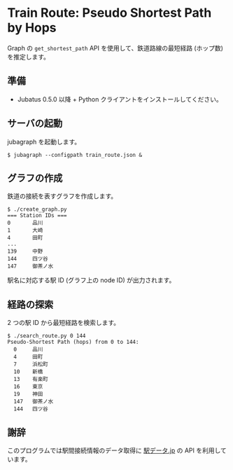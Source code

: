 Train Route: Pseudo Shortest Path by Hops
=========================================

Graph の `get_shortest_path` API を使用して、鉄道路線の最短経路 (ホップ数) を推定します。

準備
----

* Jubatus 0.5.0 以降 + Python クライアントをインストールしてください。

サーバの起動
------------

jubagraph を起動します。

```
$ jubagraph --configpath train_route.json &
```

グラフの作成
------------

鉄道の接続を表すグラフを作成します。

```
$ ./create_graph.py
=== Station IDs ===
0       品川
1       大崎
4       田町
...
139     中野
144     四ツ谷
147     御茶ノ水
```

駅名に対応する駅 ID (グラフ上の node ID) が出力されます。

経路の探索
----------

2 つの駅 ID から最短経路を検索します。

```
$ ./search_route.py 0 144
Pseudo-Shortest Path (hops) from 0 to 144:
  0     品川
  4     田町
  7     浜松町
  10    新橋
  13    有楽町
  16    東京
  19    神田
  147   御茶ノ水
  144   四ツ谷
```

謝辞
----

このプログラムでは駅間接続情報のデータ取得に [駅データ.jp](http://www.ekidata.jp/) の API を利用しています。
